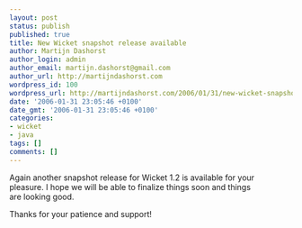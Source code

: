 ```yaml
---
layout: post
status: publish
published: true
title: New Wicket snapshot release available
author: Martijn Dashorst
author_login: admin
author_email: martijn.dashorst@gmail.com
author_url: http://martijndashorst.com
wordpress_id: 100
wordpress_url: http://martijndashorst.com/2006/01/31/new-wicket-snapshot-release-available/
date: '2006-01-31 23:05:46 +0100'
date_gmt: '2006-01-31 23:05:46 +0100'
categories:
- wicket
- java
tags: []
comments: []
---
```

<p>Again another snapshot release for Wicket 1.2 is available for your<br />
pleasure. I hope we will be able to finalize things soon and things<br />
are looking good.</p>
<p>Thanks for your patience and support!</p>
